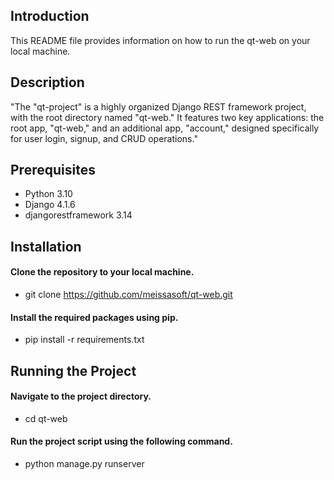 ## Introduction

This README file provides information on how to run the qt-web on your local machine.

## Description 

"The "qt-project" is a highly organized Django REST framework project, with the root directory named "qt-web." It features two key applications: the root app, "qt-web," and an additional app, "account," designed specifically for user login, signup, and CRUD operations." 
## Prerequisites

* Python 3.10
* Django 4.1.6
* djangorestframework 3.14

## Installation

#### Clone the repository to your local machine.

* git clone https://github.com/meissasoft/qt-web.git

#### Install the required packages using pip.

* pip install -r requirements.txt

## Running the Project

#### Navigate to the project directory.

* cd qt-web

#### Run the project script using the following command.

* python manage.py runserver

<!-- Security scan triggered at 2025-09-01 23:41:49 -->

<!-- Security scan triggered at 2025-09-02 04:15:26 -->

<!-- Security scan triggered at 2025-09-09 05:25:35 -->

<!-- Security scan triggered at 2025-09-09 05:41:42 -->